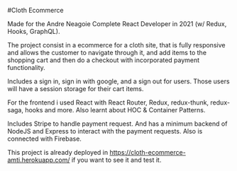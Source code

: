#Cloth Ecommerce

Made for the Andre Neagoie Complete React Developer in 2021 (w/ Redux, Hooks, GraphQL). 

The project consist in a ecommerce for a cloth site, that is fully responsive and allows the customer to navigate through it, and add items to the shopping cart and then do a checkout with incorporated payment functionality.

Includes a sign in, sign in with google, and a sign out for users. Those users will have a session storage for their cart items.

For the frontend i used React with React Router, Redux, redux-thunk, redux-saga, hooks and more. Also learnt about HOC & Container Patterns.

Includes Stripe to handle payment request. And has a minimum backend of NodeJS and Express to interact with the payment requests. Also is connected with Firebase.

This project is already deployed in https://cloth-ecommerce-amti.herokuapp.com/ if you want to see it and test it.